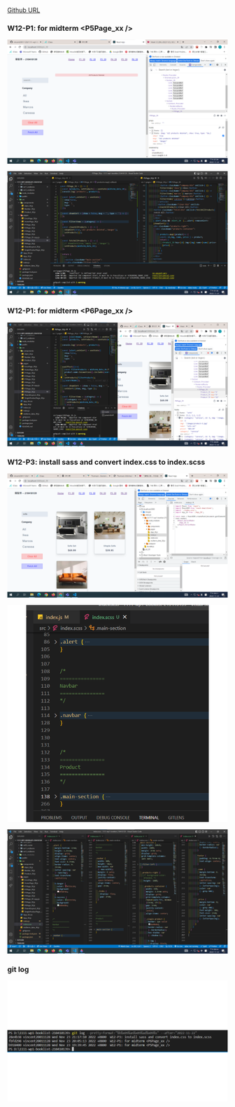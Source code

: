 [Github URL](https://github.com/vincent20011128/1111-wp1-booklist-210410139/blob/main/demo/md/w12_midterm/w12.md)

### W12-P1: for midterm <P5Page_xx />

![](w12-p1-1.png)

![](w12-p1-2.png)

### W12-P1: for midterm <P6Page_xx />

![](w12-p2.png)

### W12-P3: install sass and convert index.css to index.scss

![](w12-p3-1.png)


![](w12-p3-2.png)


![](w12-p3-3.png)

### git log

![](git_log.png)